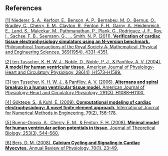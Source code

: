 ## References ##

<p><a id="ref-1"> <a href="https://doi.org/10.1098/rsta.2011.0139">
[1] Niederer, S. A., Kerfoot, E., Benson, A. P., Bernabeu, M. O., Bernus, O., Bradley, C., Cherry, E. M., Clayton, R., Fenton, F. H., Garny, A., Heidenreich, E., Land, S., Maleckar, M., Pathmanathan, P., Plank, G., Rodriguez, J. F., Roy, I., Sachse, F. B., Seemann, G., … Smith, N. P. (2011). <strong>Verification of cardiac tissue electrophysiology simulators using an N-version benchmark.</strong> Philosophical Transactions of the Royal Society A: Mathematical, Physical and Engineering Sciences, 369(1954), 4331–4351.  </a></a></p>

<p><a id="ref-2"> <a href="https://doi.org/10.1152/ajpheart.00794.2003">
[2] ten Tusscher, K. H. W. J., Noble, D., Noble, P. J., & Panfilov, A. V. (2004). <strong>A model for human ventricular tissue.</strong> American Journal of Physiology-Heart and Circulatory Physiology, 286(4), H1573–H1589.  </a></a></p>

<p><a id="ref-3"> <a href="https://doi.org/10.1152/ajpheart.00109.2006">
[3] ten Tusscher, K. H. W. J., & Panfilov, A. V. (2006). <strong>Alternans and spiral breakup in a human ventricular tissue model.</strong> American Journal of Physiology-Heart and Circulatory Physiology, 291(3), H1088–H1100.</a></a></p>

<p><a id="ref-4"> <a href="https://doi.org/10.1002/nme.2571">
[4] Göktepe, S., & Kuhl, E. (2009). <strong>Computational modeling of cardiac electrophysiology: A novel finite element approach.</strong> International Journal for Numerical Methods in Engineering, 79(2), 156–178.</a></a></p>

<p><a id="ref-5"> <a href="https://doi.org/10.1016/j.jtbi.2008.03.029">
[5] Bueno-Orovio, A., Cherry, E. M., & Fenton, F. H. (2008). <strong>Minimal model for human ventricular action potentials in tissue.</strong> Journal of Theoretical Biology, 253(3), 544–560.</a></a></p>

<p><a id="ref-6"> <a href="https://doi.org/10.1146/annurev.physiol.70.113006.100455">
[6] Bers, D. M. (2008). <strong>Calcium Cycling and Signaling in Cardiac Myocytes.</strong> Annual Review of Physiology, 70(1), 23–49.</a></a></p>

<p><br/><br/><br/><br/><br/></p>


